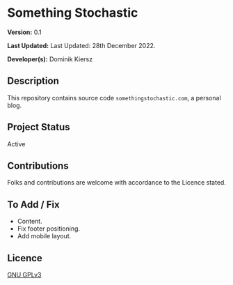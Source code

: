 # Something Stochastic

**Version:** 0.1

**Last Updated:** Last Updated: 28th December 2022.

**Developer(s):** Dominik Kiersz

## Description

This repository contains source code `somethingstochastic.com`, a personal blog.

## Project Status

Active

## Contributions

Folks and contributions are welcome with accordance to the Licence stated.

## To Add / Fix

* Content.
* Fix footer positioning.
* Add mobile layout.

## Licence

[GNU GPLv3](https://www.gnu.org/licenses/gpl-3.0.en.html)